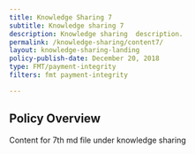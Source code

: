 ```yaml
---
title: Knowledge Sharing 7
subtitle: Knowledge sharing 7
description: Knowledge sharing  description. 
permalink: /knowledge-sharing/content7/
layout: knowledge-sharing-landing
policy-publish-date: December 20, 2018
type: FMT/payment-integrity
filters: fmt payment-integrity

---
```

## Policy Overview ##


Content for 7th md file under knowledge sharing

